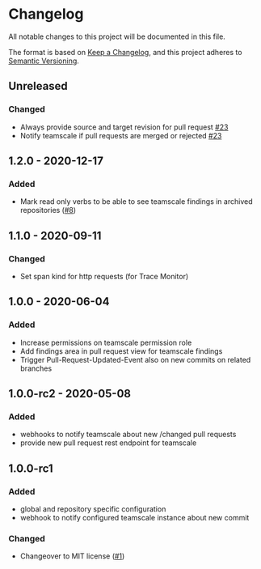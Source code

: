 # Changelog
All notable changes to this project will be documented in this file.

The format is based on [Keep a Changelog](https://keepachangelog.com/en/1.0.0/),
and this project adheres to [Semantic Versioning](https://semver.org/spec/v2.0.0.html).

## Unreleased
### Changed
- Always provide source and target revision for pull request [#23](https://github.com/scm-manager/scm-teamscale-plugin/pull/23)
- Notify teamscale if pull requests are merged or rejected [#23](https://github.com/scm-manager/scm-teamscale-plugin/pull/23)

## 1.2.0 - 2020-12-17
### Added
- Mark read only verbs to be able to see teamscale findings in archived repositories ([#8](https://github.com/scm-manager/scm-teamscale-plugin/pull/8))

## 1.1.0 - 2020-09-11
### Changed
- Set span kind for http requests (for Trace Monitor)

## 1.0.0 - 2020-06-04
### Added
- Increase permissions on teamscale permission role
- Add findings area in pull request view for teamscale findings
- Trigger Pull-Request-Updated-Event also on new commits on related branches

## 1.0.0-rc2 - 2020-05-08
### Added
- webhooks to notify teamscale about new /changed pull requests
- provide new pull request rest endpoint for teamscale

## 1.0.0-rc1

### Added
- global and repository specific configuration
- webhook to notify configured teamscale instance about new commit

### Changed
- Changeover to MIT license ([#1](https://github.com/scm-manager/scm-teamscale-plugin/pull/1))
